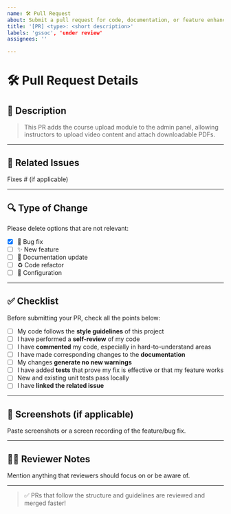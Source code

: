 ```yaml
---
name: 🛠️ Pull Request
about: Submit a pull request for code, documentation, or feature enhancement
title: '[PR] <type>: <short description>'
labels: 'gssoc', 'under review'
assignees: ''

---
```


# 🛠️ Pull Request Details

## 📌 Description

<!-- A detailed description of what this PR does and why it's needed. -->

> This PR adds the course upload module to the admin panel, allowing instructors to upload video content and attach downloadable PDFs.

---

## 🧪 Related Issues

Fixes #<issue-number> (if applicable)

---

## 🔍 Type of Change

Please delete options that are not relevant:

- [x] 🐛 Bug fix
- [ ] ✨ New feature
- [ ] 📝 Documentation update
- [ ] ♻️ Code refactor
- [ ] 🔧 Configuration

---

## ✅ Checklist

Before submitting your PR, check all the points below:

- [ ] My code follows the **style guidelines** of this project
- [ ] I have performed a **self-review** of my code
- [ ] I have **commented** my code, especially in hard-to-understand areas
- [ ] I have made corresponding changes to the **documentation**
- [ ] My changes **generate no new warnings**
- [ ] I have added **tests** that prove my fix is effective or that my feature works
- [ ] New and existing unit tests pass locally
- [ ] I have **linked the related issue**

---

## 📸 Screenshots (if applicable)

Paste screenshots or a screen recording of the feature/bug fix.

---

## 🙋‍♂️ Reviewer Notes

Mention anything that reviewers should focus on or be aware of.

---

> ✅ PRs that follow the structure and guidelines are reviewed and merged faster!
